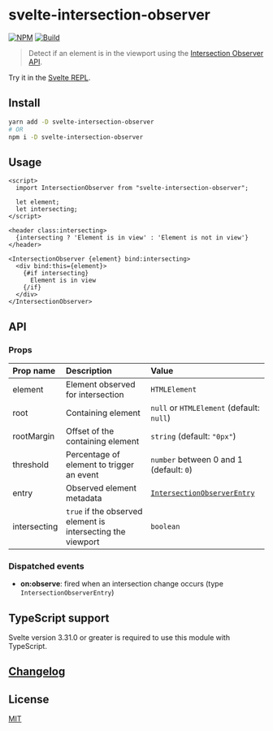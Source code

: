 # svelte-intersection-observer

[![NPM][npm]][npm-url]
[![Build][build]][build-badge]

> Detect if an element is in the viewport using the [Intersection Observer API](https://developer.mozilla.org/en-US/docs/Web/API/IntersectionObserverEntry).

Try it in the [Svelte REPL](https://svelte.dev/repl/8cd2327a580c4f429c71f7df999bd51d?version=3.29.7).

## Install

```bash
yarn add -D svelte-intersection-observer
# OR
npm i -D svelte-intersection-observer
```

## Usage

```svelte
<script>
  import IntersectionObserver from "svelte-intersection-observer";

  let element;
  let intersecting;
</script>

<header class:intersecting>
  {intersecting ? 'Element is in view' : 'Element is not in view'}
</header>

<IntersectionObserver {element} bind:intersecting>
  <div bind:this={element}>
    {#if intersecting}
      Element is in view
    {/if}
  </div>
</IntersectionObserver>
```

## API

### Props

| Prop name    | Description                                                 | Value                                                                                                     |
| :----------- | :---------------------------------------------------------- | :-------------------------------------------------------------------------------------------------------- |
| element      | Element observed for intersection                           | `HTMLElement`                                                                                             |
| root         | Containing element                                          | `null` or `HTMLElement` (default: `null`)                                                                 |
| rootMargin   | Offset of the containing element                            | `string` (default: `"0px"`)                                                                               |
| threshold    | Percentage of element to trigger an event                   | `number` between 0 and 1 (default: `0`)                                                                   |
| entry        | Observed element metadata                                   | [`IntersectionObserverEntry`](https://developer.mozilla.org/en-US/docs/Web/API/IntersectionObserverEntry) |
| intersecting | `true` if the observed element is intersecting the viewport | `boolean`                                                                                                 |

### Dispatched events

- **on:observe**: fired when an intersection change occurs (type `IntersectionObserverEntry`)

## TypeScript support

Svelte version 3.31.0 or greater is required to use this module with TypeScript.

## [Changelog](CHANGELOG.md)

## License

[MIT](LICENSE)

[npm]: https://img.shields.io/npm/v/svelte-intersection-observer.svg?color=%235832c9
[npm-url]: https://npmjs.com/package/svelte-intersection-observer
[build]: https://travis-ci.com/metonym/svelte-intersection-observer.svg?branch=master
[build-badge]: https://travis-ci.com/metonym/svelte-intersection-observer
